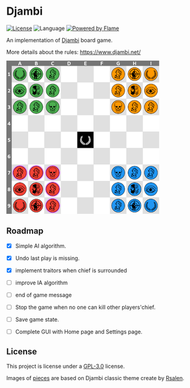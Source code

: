 # Djambi

[![License](https://img.shields.io/github/license/mabdelaal86/djambi)](LICENSE)
![Language](https://img.shields.io/github/languages/top/mabdelaal86/djambi)
[![Powered by Flame](https://img.shields.io/badge/Powered%20by-%F0%9F%94%A5-orange.svg)](https://flame-engine.org)

An implementation of [Djambi](https://en.wikipedia.org/wiki/Djambi) board game.

More details about the rules: https://www.djambi.net/

<img src="docs/assets/screenshot.png" width="400px">


## Roadmap

- [x] Simple AI algorithm.
- [x] Undo last play is missing.
- [x] implement traitors when chief is surrounded
- [ ] improve IA algorithm
- [ ] end of game message
- [ ] Stop the game when no one can kill other players'chief.
- [ ] Save game state.
- [ ] Complete GUI with Home page and Settings page.


## License

This project is license under a [GPL-3.0](https://www.gnu.org/licenses/gpl-3.0.html) license.

Images of [pieces](./flutter/assets/classic) are based on Djambi classic theme create by [Rsalen](https://commons.wikimedia.org/wiki/User:Rsalen).
